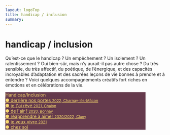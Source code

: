```yaml
---
layout: logoTop
title: handicap / inclusion
summary:
---
```

<h1>handicap / inclusion</h1>
<p class="intro-text">Qu’est-ce que le handicap ? Un empêchement ? Un isolement ? Un ralentissement ? Oui bien-sûr, mais n’y aurait-il pas autre chose ? Du très sensible, du très affectif, du poétique, de l’énergique, et des capacités incroyables d’adaptation et des sacrées leçons de vie bonnes à prendre et à entendre ? Voici quelques accompagnements créatifs fort riches en émotions et en célébrations de la vie. </p>

<div class="space-around--wrap">
<p class="shadow" style="background: #653a4c; width: 50ch"><span style="color: #f5d76e;" class="nav-list-heading">Handicap/Inclusion</span><br>
  <a style="color: #f5d76e;" class="nav-list-item subtlehover"  href="/derriere-nos-portes">●&nbsp;derrière nos portes <span style="font-size: smaller">2022, Charnay-lès-Mâcon</span></a><br>
  <a style="color: #f5d76e;" class="nav-list-item subtlehover"  href="/je-t-ai-reve">●&nbsp;je t'ai rêvé <span style="font-size: smaller">2021, Chalon</span></a><br>
  <a style="color: #f5d76e;" class="nav-list-item subtlehover"  href="/de-l-air">●&nbsp;de l'air ! <span style="font-size: smaller">2020, Bonnay</span></a><br>
  <a style="color: #f5d76e;" class="nav-list-item subtlehover"  href="/reapprendre-a-aimer">●&nbsp;réapprendre à aimer <span style="font-size: smaller">2020/2022, Cluny</span></a><br>
  <a style="color: #f5d76e;" class="nav-list-item subtlehover"  href="/je-veux-vivre">●&nbsp;je veux vivre <span style="font-size: smaller">2021</span></a><br>
  <a style="color: #f5d76e;" class="nav-list-item subtlehover"  href="/chez-soi">●&nbsp;chez soi</a>
</p>
</div>